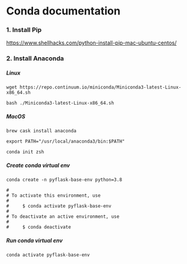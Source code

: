 # Conda documentation

### 1. Install Pip
https://www.shellhacks.com/python-install-pip-mac-ubuntu-centos/
### 2. Install Anaconda
##### Linux
`wget https://repo.continuum.io/miniconda/Miniconda3-latest-Linux-x86_64.sh`

`bash ./Miniconda3-latest-Linux-x86_64.sh`

##### MacOS
`brew cask install anaconda`

`export PATH="/usr/local/anaconda3/bin:$PATH"`

`conda init zsh`

##### Create conda virtual env
`conda create -n pyflask-base-env python=3.8`

```
#
# To activate this environment, use
#
#     $ conda activate pyflask-base-env
#
# To deactivate an active environment, use
#
#     $ conda deactivate
```

##### Run conda virtual env
`conda activate pyflask-base-env`


